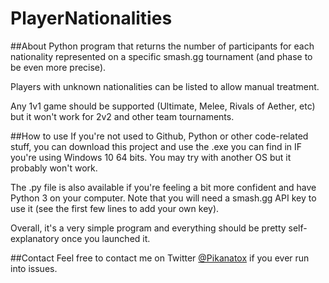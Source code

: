 # PlayerNationalities
##About
Python program that returns the number of participants for each nationality represented on a specific smash.gg tournament (and phase to be even more precise).

Players with unknown nationalities can be listed to allow manual treatment.

Any 1v1 game should be supported (Ultimate, Melee, Rivals of Aether, etc) but it won't work for 2v2 and other team tournaments.

##How to use
If you're not used to Github, Python or other code-related stuff, you can download this project and use the .exe you can find in IF you're using Windows 10 64 bits. You may try with another OS but it probably won't work.

The .py file is also available if you're feeling a bit more confident and have Python 3 on your computer. Note that you will need a smash.gg API key to use it (see the first few lines to add your own key).

Overall, it's a very simple program and everything should be pretty self-explanatory once you launched it.

##Contact
Feel free to contact me on Twitter [@Pikanatox](https://twitter.com/Pikanatox) if you ever run into issues.